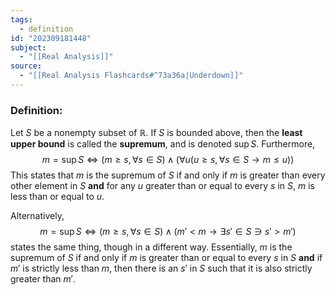 ```yaml
---
tags:
  - definition
id: "202309181448"
subject:
  - "[[Real Analysis]]"
source:
  - "[[Real Analysis Flashcards#^73a36a|Underdown]]"
---
```

### Definition:
Let $S$ be a nonempty subset of $\mathbb{R}$. If $S$ is bounded above, then the **least upper bound** is called the **supremum**, and is denoted $\sup{S}$. Furthermore,
$$m = \sup{S} \iff (m \geq s, \forall s \in S) \wedge (\forall u(u \geq s, \forall s \in S \rightarrow m \leq u))$$
This states that $m$ is the supremum of $S$ if and only if $m$ is greater than every other element in $S$ **and** for any $u$ greater than or equal to every $s$ in $S$, $m$ is less than or equal to $u$. 

Alternatively,
$$m = \sup{S} \iff (m \geq s, \forall s \in S) \wedge (m' <m \rightarrow \exists s' \in S \ni s' > m') $$
states the same thing, though in a different way. Essentially, $m$ is the supremum of $S$ if and only if $m$ is greater than or equal to every $s$ in $S$ **and** if $m'$ is strictly less than $m$, then there is an $s'$ in $S$ such that it is also strictly greater than $m'$. 